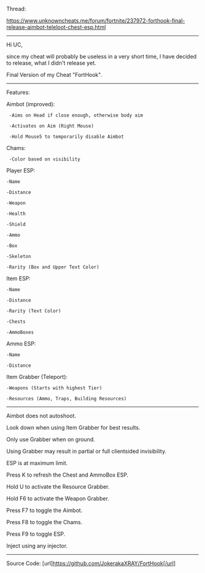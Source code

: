 Thread:

https://www.unknowncheats.me/forum/fortnite/237972-forthook-final-release-aimbot-teleloot-chest-esp.html

***

Hi UC,

since my cheat will probably be useless in a very short time, I have decided to release, what I didn't release yet.

Final Version of my Cheat "FortHook".

***

Features:

Aimbot (improved):

     -Aims on Head if close enough, otherwise body aim
     
     -Activates on Aim (Right Mouse)
     
     -Hold Mouse5 to temporarily disable Aimbot
     

Chams:

     -Color based on visibility
     

Player ESP:

    -Name
    
    -Distance
    
    -Weapon
    
    -Health
    
    -Shield
    
    -Ammo   
    
    -Box
    
    -Skeleton
    
    -Rarity (Box and Upper Text Color)


Item ESP:

    -Name
    
    -Distance
    
    -Rarity (Text Color)
    
    -Chests
    
    -AmmoBoxes
    

Ammo ESP:

    -Name
    
    -Distance
    

Item Grabber (Teleport):

    -Weapons (Starts with highest Tier)
    
    -Resources (Ammo, Traps, Building Resources)
    

***

Aimbot does not autoshoot.

Look down when using Item Grabber for best results.

Only use Grabber when on ground.

Using Grabber may result in partial or full clientsided invisibility.

ESP is at maximum limit.


Press K to refresh the Chest and AmmoBox ESP.

Hold U to activate the Resource Grabber.

Hold F6 to activate the Weapon Grabber.

Press F7 to toggle the Aimbot.

Press F8 to toggle the Chams.

Press F9 to toggle ESP.

Inject using any injector.


***

Source Code:
[url]https://github.com/JokerakaXRAY/FortHook[/url]
